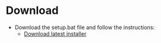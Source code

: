 # Download

- Download the setup.bat file and follow the instructions:
  - [Download latest installer](https://github.com/snoopti/Mp4ToGif/releases/latest)
